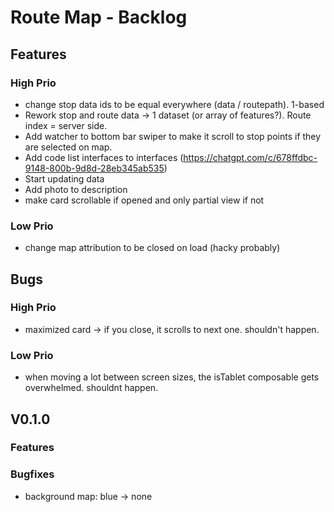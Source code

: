 # Route Map - Backlog

## Features
### High Prio
- change stop data ids to be equal everywhere (data / routepath). 1-based
- Rework stop and route data -> 1 dataset (or array of features?). Route index = server side.
- Add watcher to bottom bar swiper to make it scroll to stop points if they are selected on map.
- Add code list interfaces to interfaces (https://chatgpt.com/c/678ffdbc-9148-800b-9d8d-28eb345ab535)
- Start updating data
- Add photo to description
- make card scrollable if opened and only partial view if not
### Low Prio
- change map attribution to be closed on load (hacky probably)


## Bugs
### High Prio
- maximized card -> if you close, it scrolls to next one. shouldn't happen.

### Low Prio
- when moving a lot between screen sizes, the isTablet composable gets overwhelmed. shouldnt happen.



## V0.1.0

### Features

### Bugfixes
- background map: blue -> none
